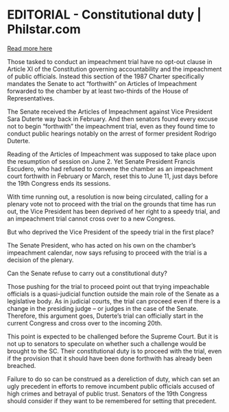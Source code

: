 # EDITORIAL - Constitutional duty | Philstar.com

[Read more here](https://www.philstar.com/opinion/2025/06/05/2448241/editorial-constitutional-duty)

Those tasked to conduct an impeachment trial have no opt-out clause in Article XI of the Constitution governing accountability and the impeachment of public officials. Instead this section of the 1987 Charter specifically mandates the Senate to act “forthwith” on Articles of Impeachment forwarded to the chamber by at least two-thirds of the House of Representatives.

The Senate received the Articles of Impeachment against Vice President Sara Duterte way back in February. And then senators found every excuse not to begin “forthwith” the impeachment trial, even as they found time to conduct public hearings notably on the arrest of former president Rodrigo Duterte.

Reading of the Articles of Impeachment was supposed to take place upon the resumption of session on June 2. Yet Senate President Francis Escudero, who had refused to convene the chamber as an impeachment court forthwith in February or March, reset this to June 11, just days before the 19th Congress ends its sessions.

With time running out, a resolution is now being circulated, calling for a plenary vote not to proceed with the trial on the grounds that time has run out, the Vice President has been deprived of her right to a speedy trial, and an impeachment trial cannot cross over to a new Congress.

But who deprived the Vice President of the speedy trial in the first place?

The Senate President, who has acted on his own on the chamber’s impeachment calendar, now says refusing to proceed with the trial is a decision of the plenary.

Can the Senate refuse to carry out a constitutional duty?

Those pushing for the trial to proceed point out that trying impeachable officials is a quasi-judicial function outside the main role of the Senate as a legislative body. As in judicial courts, the trial can proceed even if there is a change in the presiding judge – or judges in the case of the Senate. Therefore, this argument goes, Duterte’s trial can officially start in the current Congress and cross over to the incoming 20th.

This point is expected to be challenged before the Supreme Court. But it is not up to senators to speculate on whether such a challenge would be brought to the SC. Their constitutional duty is to proceed with the trial, even if the provision that it should have been done forthwith has already been breached.

Failure to do so can be construed as a dereliction of duty, which can set an ugly precedent in efforts to remove incumbent public officials accused of high crimes and betrayal of public trust. Senators of the 19th Congress should consider if they want to be remembered for setting that precedent.